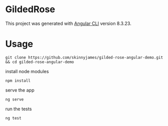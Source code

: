 # GildedRose

This project was generated with [Angular CLI](https://github.com/angular/angular-cli) version 8.3.23.

# Usage

`git clone https://github.com/skinnyjames/gilded-rose-angular-demo.git && cd gilded-rose-angular-demo`

install node modules

`npm install`

serve the app

`ng serve`

run the tests

`ng test`